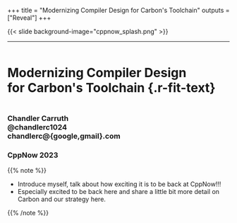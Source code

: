 +++
title = "Modernizing Compiler Design for Carbon's Toolchain"
outputs = ["Reveal"]
+++

{{< slide background-image="cppnow_splash.png" >}}

---

<div class="r-stretch" style="display: flex; flex-direction: column; justify-content: center">

# Modernizing Compiler Design<br/>for Carbon's Toolchain {.r-fit-text}

</div>
<div class="col-container"><div class="col-4">

### Chandler Carruth <br/> @chandlerc1024 <br/> chandlerc@{google,gmail}.com

</div><div class="col right">

### CppNow 2023

</div>

{{% note %}}

- Introduce myself, talk about how exciting it is to be back at CppNow!!!
- Especially excited to be back here and share a little bit more detail on
  Carbon and our strategy here.

{{% /note %}}

